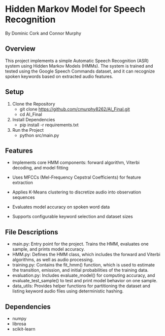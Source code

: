 # Hidden Markov Model for Speech Recognition
By Dominic Cork and Connor Murphy

## Overview
This project implements a simple Automatic Speech Recognition (ASR) system using Hidden Markov Models (HMMs). The system is trained and tested using the Google Speech Commands dataset, and it can recognize spoken keywords based on extracted audio features.


## Setup
1. Clone the Repository
    - git clone https://github.com/cmurphy8262/AI_Final.git
    - cd AI_Final
2. Install Dependencies
    - pip install -r requirements.txt
3. Run the Project
    - python src/main.py


## Features
- Implements core HMM components: forward algorithm, Viterbi decoding, and model fitting

- Uses MFCCs (Mel-Frequency Cepstral Coefficients) for feature extraction

- Applies K-Means clustering to discretize audio into observation sequences

- Evaluates model accuracy on spoken word data

- Supports configurable keyword selection and dataset sizes


## File Descriptions
- main.py: Entry point for the project. Trains the HMM, evaluates one sample, and prints model accuracy.
- HMM.py: Defines the HMM class, which includes the forward and Viterbi algorithms, as well as audio processing.
- training.py: Contains the fit_hmm() function, which is used to estimate the transition, emission, and initial probabilities of the training data.
- evaluation.py: Includes evaluate_model() for computing accuracy, and evaluate_test_sample() to test and print model behavior on one sample.
- data_utils: Provides helper functions for partitioning the dataset and listing keyword audio files using deterministic hashing.

## Dependencies
- numpy
- librosa
- scikit-learn
